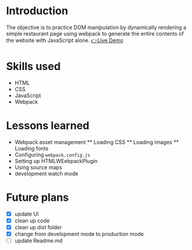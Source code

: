 # Introduction
The objective is to practice DOM manipulation by dynamically rendering a simple restaurant page using webpack to generate the entire contents of the website with JavaScript alone.
[👉Live Demo](https://bravoosonja.github.io/restaurant-page/)
# Skills used
* HTML
* CSS
* JavaScript
* Webpack
# Lessons learned
* Webpack asset management
** Loading CSS
** Loading images
** Loading fonts
* Configuring ```webpack.config.js``` 
* Setting up HTMLWEebpackPlugin
* Using source maps
* development watch mode
# Future plans
- [x] update UI
- [x] clean up code
- [x] clean up dist folder
- [x] change from development mode to production mode 
- [ ] update Readme.md
